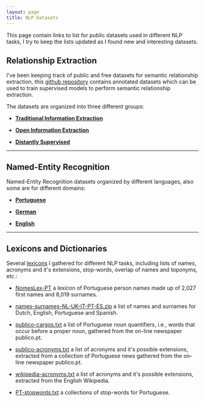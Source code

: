 ```yaml
---
layout: page
title: NLP Datasets
---
```


This page contain links to list for public datasets used in different NLP tasks, I try to keep the lists updated as I found new and interesting datasets.

## __Relationship Extraction__

I've been keeping track of public and free datasets for semantic relationship extraction, this [github repository](https://github.com/davidsbatista/Annotated-Semantic-Relationships-Datasets) contains annotated datasets which can be used to train supervised models to perform semantic relationship extraction.

The datasets are organized into three different groups:

* [__Traditional Information Extraction__](https://github.com/davidsbatista/Annotated-Semantic-Relationships-Datasets/blob/master/README.md#tie)

* [__Open Information Extraction__](https://github.com/davidsbatista/Annotated-Semantic-Relationships-Datasets/blob/master/README.md#oie)

* [__Distantly Supervised__](https://github.com/davidsbatista/Annotated-Semantic-Relationships-Datasets/blob/master/README.md#ds)

---

## __Named-Entity Recognition__

Named-Entity Recognition datasets organized by different languages, also some are for different domains:

* [__Portuguese__](https://github.com/davidsbatista/NER-datasets/blob/master/README.md#pt)

* [__German__](https://github.com/davidsbatista/NER-datasets/blob/master/README.md#de)

* [__English__](https://github.com/davidsbatista/NER-datasets/blob/master/README.md#en)

---

## __Lexicons and Dictionaries__

Several [lexicons](https://github.com/davidsbatista/lexicons) I gathered for different NLP tasks, including lists of names, acronyms and it's extensions, stop-words, overlap of names and toponyms, etc.:

* [NomesLex-PT](https://github.com/davidsbatista/lexicons/blob/master/NomesLex-PT.zip) a lexicon of Portuguese person names made up of 2,027 first names and 8,019 surnames.

* [names-surnames-NL-UK-IT-PT-ES.zip](https://github.com/davidsbatista/lexicons/blob/master/names-surnames-NL-UK-IT-PT-ES.zip) a list of names and surnames for Dutch, English, Portuguese and Spanish.

* [publico-cargos.txt](https://github.com/davidsbatista/lexicons/blob/master/publico-cargos.txt) a list of Portuguese noun quantifiers, i.e., words that occur before a proper noun, gathered from the on-line newspaper publico.pt.

* [publico-acronyms.txt](https://github.com/davidsbatista/lexicons/blob/master/publico-acronyms.txt) a list of acronyms and it's possible extensions, extracted from a collection of Portuguese news gathered from the on-line newspaper publico.pt.

* [wikipedia-acronyms.txt](https://github.com/davidsbatista/lexicons/blob/master/wikipedia-acronyms.txt) a list of acronyms and it's possible extensions, extracted from the English Wikipedia.

* [PT-stopwords.txt](https://github.com/davidsbatista/lexicons/blob/master/PT-stopwords.txt) a collections of stop-words for Portuguese.


<!--
## __Aspect-based Sentiment Analysis__
-->